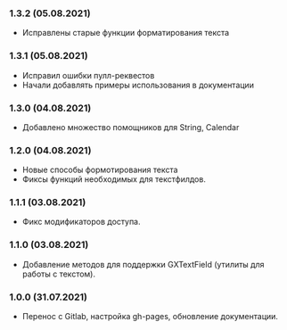 ### 1.3.2 (05.08.2021)

- Исправлены старые функции форматирования текста

### 1.3.1 (05.08.2021)

- Исправил ошибки пулл-реквестов
- Начали добавлять примеры использования в документации

### 1.3.0 (04.08.2021)

- Добавлено множество помощников для String, Calendar

### 1.2.0 (04.08.2021)

- Новые способы формотирования текста
- Фиксы функций необходимых для текстфилдов.

### 1.1.1 (03.08.2021)

- Фикс модификаторов доступа.

### 1.1.0 (03.08.2021)

- Добавление методов для поддержки GXTextField (утилиты для работы с текстом).

### 1.0.0 (31.07.2021)

- Перенос с Gitlab, настройка gh-pages, обновление документации.